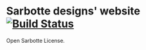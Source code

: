 # Sarbotte designs' website [![Build Status](https://travis-ci.org/SarbotteDesigns/site.png?branch=master)](https://travis-ci.org/SarbotteDesigns/site)


Open Sarbotte License.
